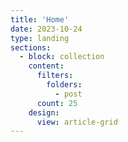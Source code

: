 ```yaml
---
title: 'Home'
date: 2023-10-24
type: landing
sections:
  - block: collection
    content:
      filters:
        folders:
          - post
      count: 25
    design:
      view: article-grid
---
```

